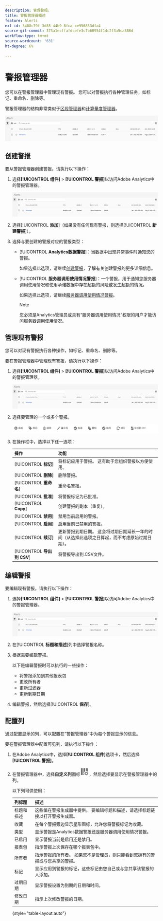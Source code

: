 ```yaml
---
description: 管理警报。
title: 警报管理器概述
feature: Alerts
exl-id: 3408c79f-3d85-44b9-8fca-ce956853dfa4
source-git-commit: 373a1ecffafdcefe3c7b60954f14c2f3a5ca386d
workflow-type: tm+mt
source-wordcount: '631'
ht-degree: 6%

---
```


# 警报管理器

您可以在警报管理器中管理现有警报。 您可以对警报执行各种管理任务，如标记、重命名、删除等。

警报管理器的结构非常类似于[区段管理器](https://experienceleague.adobe.com/docs/analytics/components/segmentation/segmentation-workflow/seg-manage.html?lang=zh-Hans)和[计算量度管理器](https://experienceleague.adobe.com/docs/analytics/components/calculated-metrics/calcmetric-workflow/cm-manager.html?lang=zh-Hans)。

![](assets/alert-manager.png)

## 创建警报

要从警报管理器创建警报，请执行以下操作：

1. 选择&#x200B;**[!UICONTROL 组件]** > **[!UICONTROL 警报]**&#x200B;以访问Adobe Analytics中的警报管理器。

   ![](assets/alert-manager.png)

1. 选择&#x200B;[!UICONTROL **添加**]（如果没有任何现有警报，则选择&#x200B;[!UICONTROL **新建警报**]）。

1. 选择与要创建的警报对应的警报类型：

   * [!UICONTROL **Analytics数据警报**]：当数据中出现异常事件时通知您的警报。

     如果选择此选项，请继续[创建警报](/help/analyze/analysis-workspace/c-intelligent-alerts/alert-builder.md)，了解有关创建警报的更多详细信息。

   * [!UICONTROL **服务器调用使用情况警报**]：一个警报，用于通知您服务器调用使用情况和使用承诺数据中存在超额的风险或发生超额的情况。

     如果选择此选项，请继续[服务器调用使用情况警报](/help/admin/admin/c-server-call-usage/scu-alerts.md)。

     >[!NOTE]
     >
     >您必须是Analytics管理员或具有“服务器调用使用情况”权限的用户才能访问服务器调用使用情况。

## 管理现有警报

您可以对现有警报执行各种操作，如标记、重命名、删除等。

要在警报管理器中管理现有警报，请执行以下操作：

1. 选择&#x200B;**[!UICONTROL 组件]** > **[!UICONTROL 警报]**&#x200B;以访问Adobe Analytics中的警报管理器。

   ![](assets/alert-manager.png)

1. 选择要管理的一个或多个警报。

   ![](assets/alert-manager-tasks.png)

1. 在操作栏中，选择以下任一选项：

   | 操作 | 功能 |
   |---------|----------|
   | [!UICONTROL **标记**] | 将标记应用于警报。 这有助于您组织警报以方便使用。 |
   | [!UICONTROL **删除**] | 删除警报。 |
   | [!UICONTROL **重命名**] | 重命名警报。 |
   | [!UICONTROL **批准**] | 将警报标记为已批准。 |
   | [!UICONTROL **Copy**] | 创建警报的副本（重复）。 |
   | [!UICONTROL **禁用**] | 禁用当前启用的警报。 |
   | [!UICONTROL **启用**] | 启用当前已禁用的警报。 |
   | [!UICONTROL **续订**] | 更新警报到期日期。 这会将过期日期延长一年的时间（从选择此选项之日算起，而不考虑原始过期日期）。 |
   | [!UICONTROL **导出到 CSV**] | 将警报导出到.CSV文件。 |

## 编辑警报

要编辑现有警报，请执行以下操作：

1. 选择&#x200B;**[!UICONTROL 组件]** > **[!UICONTROL 警报]**&#x200B;以访问Adobe Analytics中的警报管理器。

   ![](assets/alert-manager.png)

1. 在&#x200B;[!UICONTROL **标题和描述**]&#x200B;列中选择警报名称。

1. 根据需要编辑警报。

   以下是编辑警报时可以执行的一些操作：

   * 将警报添加到其他报表包
   * 更改所有者
   * 更新过滤器
   * 更新到期日期

1. 编辑警报，然后选择&#x200B;[!UICONTROL **保存**]。

## 配置列

通过配置显示的列，可以配置在“警报管理器”中为每个警报显示的信息。

要在警报管理器中配置可见列，请执行以下操作：

1. 在Adobe Analytics中，选择&#x200B;**[!UICONTROL 组件]**&#x200B;选项卡，然后选择&#x200B;**[!UICONTROL 警报]**。

1. 在警报管理器中，选择&#x200B;**自定义列**&#x200B;图标![自定义列图标](assets/customize-columns-icon.png)，然后选择要显示在警报管理器中的列。

   以下列可供使用：

   | 列标题 | 描述 |
   |---|---|
   | 标题和描述 | 这些值在警报生成器中提供。 要编辑标题和描述，请选择标题链接以打开警报生成器。 |
   | 收藏 | 在每个警报旁边显示星形图标，允许您将警报标记为收藏。<!-- For more information, see [Mark calculated metrics as favorites](/help/components/c-calcmetrics/c-workflow/cm-workflow/cm-favorite.md). --> |
   | 类型 | 显示警报是Analytics数据警报还是服务器调用使用情况警报。 |
   | 已启用 | 显示警报当前是启用还是禁用。 |
   | 报表包 | 指示警报上次保存在哪个报表包中。 |
   | 所有者 | 指示警报的所有者。 如果您不是管理员，则只能看到您拥有的警报或与您共享的警报。 |
   | 标记 | 显示应用到警报的标记，这些标记由您自己或与您共享该警报的人添加。 |
   | 过期日期 | 显示警报设置为到期的日期和时间。 |
   | 修改日期 | 指示上次修改警报的日期。 |

   {style="table-layout:auto"}

   <!-- When "Last used" column is added, add this information as the description: Shows the date when the alert was last used. <p>This information can help you determine whether a component is valuable to users in your organization, where it is used, and if it needs to be deleted or modified.</p><p>Consider the following when viewing this column:</p><ul><li>This information does not include usage from the API, Report Builder, or Data Warehouse.</li><li>For some components, this column might not contain data if the component was last used prior to September 2023.</li></ul> -->


